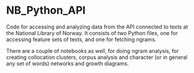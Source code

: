 # NB_Python_API
Code for accessing and analyzing data from the API connected to texts at the National Library of Norway. It consists of two Python files, one for accessing feature sets of texts, and one for fetching ngrams.

There are a couple of notebooks as well, for doing ngram analysis, for creating collocation clusters, corpus analysis and character (or in general any set of words) networks and growth diagrams.



